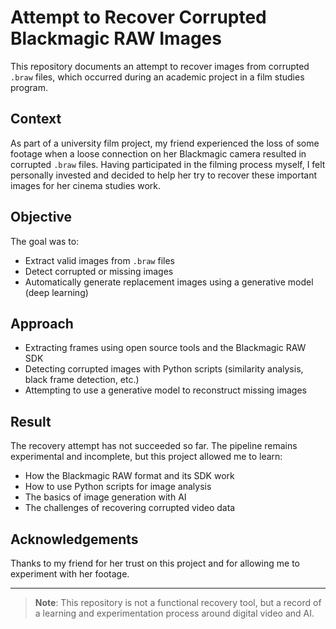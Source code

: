 # Attempt to Recover Corrupted Blackmagic RAW Images

This repository documents an attempt to recover images from corrupted `.braw` files, which occurred during an academic project in a film studies program.

## Context

As part of a university film project, my friend experienced the loss of some footage when a loose connection on her Blackmagic camera resulted in corrupted `.braw` files. Having participated in the filming process myself, I felt personally invested and decided to help her try to recover these important images for her cinema studies work.

## Objective

The goal was to:
- Extract valid images from `.braw` files
- Detect corrupted or missing images
- Automatically generate replacement images using a generative model (deep learning)

## Approach

- Extracting frames using open source tools and the Blackmagic RAW SDK
- Detecting corrupted images with Python scripts (similarity analysis, black frame detection, etc.)
- Attempting to use a generative model to reconstruct missing images

## Result

The recovery attempt has not succeeded so far. The pipeline remains experimental and incomplete, but this project allowed me to learn:
- How the Blackmagic RAW format and its SDK work
- How to use Python scripts for image analysis
- The basics of image generation with AI
- The challenges of recovering corrupted video data

## Acknowledgements

Thanks to my friend for her trust on this project and for allowing me to experiment with her footage.

---

> **Note**: This repository is not a functional recovery tool, but a record of a learning and experimentation process around digital video and AI.
